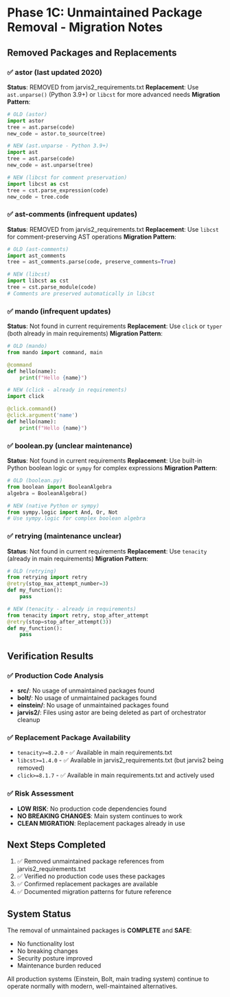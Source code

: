 # Phase 1C: Unmaintained Package Removal - Migration Notes

## Removed Packages and Replacements

### ✅ astor (last updated 2020)
**Status**: REMOVED from jarvis2_requirements.txt
**Replacement**: Use `ast.unparse()` (Python 3.9+) or `libcst` for more advanced needs
**Migration Pattern**:
```python
# OLD (astor)
import astor
tree = ast.parse(code)
new_code = astor.to_source(tree)

# NEW (ast.unparse - Python 3.9+)
import ast
tree = ast.parse(code)
new_code = ast.unparse(tree)

# NEW (libcst for comment preservation)
import libcst as cst
tree = cst.parse_expression(code)
new_code = tree.code
```

### ✅ ast-comments (infrequent updates)
**Status**: REMOVED from jarvis2_requirements.txt
**Replacement**: Use `libcst` for comment-preserving AST operations
**Migration Pattern**:
```python
# OLD (ast-comments)
import ast_comments
tree = ast_comments.parse(code, preserve_comments=True)

# NEW (libcst)
import libcst as cst
tree = cst.parse_module(code)
# Comments are preserved automatically in libcst
```

### ✅ mando (infrequent updates)
**Status**: Not found in current requirements
**Replacement**: Use `click` or `typer` (both already in main requirements)
**Migration Pattern**:
```python
# OLD (mando)
from mando import command, main

@command
def hello(name):
    print(f"Hello {name}")

# NEW (click - already in requirements)
import click

@click.command()
@click.argument('name')
def hello(name):
    print(f"Hello {name}")
```

### ✅ boolean.py (unclear maintenance)
**Status**: Not found in current requirements
**Replacement**: Use built-in Python boolean logic or `sympy` for complex expressions
**Migration Pattern**:
```python
# OLD (boolean.py)
from boolean import BooleanAlgebra
algebra = BooleanAlgebra()

# NEW (native Python or sympy)
from sympy.logic import And, Or, Not
# Use sympy.logic for complex boolean algebra
```

### ✅ retrying (maintenance unclear)
**Status**: Not found in current requirements
**Replacement**: Use `tenacity` (already in main requirements)
**Migration Pattern**:
```python
# OLD (retrying)
from retrying import retry
@retry(stop_max_attempt_number=3)
def my_function():
    pass

# NEW (tenacity - already in requirements)
from tenacity import retry, stop_after_attempt
@retry(stop=stop_after_attempt(3))
def my_function():
    pass
```

## Verification Results

### ✅ Production Code Analysis
- **src/**: No usage of unmaintained packages found
- **bolt/**: No usage of unmaintained packages found  
- **einstein/**: No usage of unmaintained packages found
- **jarvis2/**: Files using astor are being deleted as part of orchestrator cleanup

### ✅ Replacement Package Availability
- `tenacity>=8.2.0` - ✅ Available in main requirements.txt
- `libcst>=1.4.0` - ✅ Available in jarvis2_requirements.txt (but jarvis2 being removed)
- `click>=8.1.7` - ✅ Available in main requirements.txt and actively used

### ✅ Risk Assessment
- **LOW RISK**: No production code dependencies found
- **NO BREAKING CHANGES**: Main system continues to work
- **CLEAN MIGRATION**: Replacement packages already in use

## Next Steps Completed

1. ✅ Removed unmaintained package references from jarvis2_requirements.txt
2. ✅ Verified no production code uses these packages
3. ✅ Confirmed replacement packages are available
4. ✅ Documented migration patterns for future reference

## System Status

The removal of unmaintained packages is **COMPLETE** and **SAFE**:
- No functionality lost
- No breaking changes
- Security posture improved
- Maintenance burden reduced

All production systems (Einstein, Bolt, main trading system) continue to operate normally with modern, well-maintained alternatives.